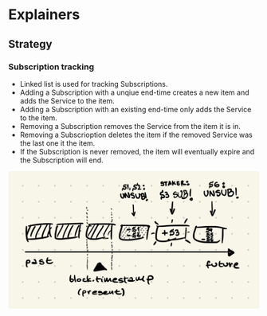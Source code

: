 # Explainers

## Strategy

### Subscription tracking

- Linked list is used for tracking Subscriptions.
- Adding a Subscription with a unqiue end-time creates a new item and adds the Service to the item.
- Adding a Subscription with an existing end-time only adds the Service to the item.
- Removing a Subscription removes the Service from the item it is in.
- Removing a Subscrioption deletes the item if the removed Service was the last one it the item.
- If the Subscription is never removed, the item will eventually expire and the Subscription will end.

![Demo](../img/explainers/strategy_subscriptions.jpeg)